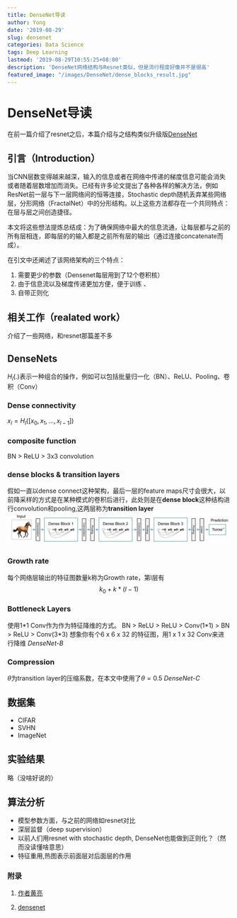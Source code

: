 ```yaml
---
title: DenseNet导读
author: Yong
date: '2019-08-29'
slug: densenet
categories: Data Science
tags: Deep Learning
lastmod: '2019-08-29T10:55:25+08:00'
description: 'DenseNet网络结构与Resnet类似，但是流行程度好像并不是很高'
featured_image: "/images/DenseNet/dense_blocks_result.jpg"
---
```


# DenseNet导读
在前一篇介绍了resnet之后，本篇介绍与之结构类似升级版[DenseNet](https://arxiv.org/abs/1608.06993)

## 引言（Introduction）
当CNN层数变得越来越深，输入的信息或者在网络中传递的梯度信息可能会消失或者随着层数增加而消失。已经有许多论文提出了各种各样的解决方法，例如ResNet前一层与下一层网络间的恒等连接，Stochastic depth随机丢弃某些网络层，分形网络（FractalNet）中的分形结构。以上这些方法都存在一个共同特点：在层与层之间创造捷径。

本文将这些想法提炼总结成：为了确保网络中最大的信息流通，让每层都与之前的所有层相连，即每层的的输入都是之前所有层的输出（通过连接concatenate而成）。

在引文中还阐述了该网络架构的三个特点：
1. 需要更少的参数（Densenet每层用到了12个卷积核）
2. 由于信息流以及梯度传递更加方便，便于训练 、
3. 自带正则化

## 相关工作（realated work）
介绍了一些网络，和resnet那篇差不多

## DenseNets
$H_l(.)$表示一种组合的操作，例如可以包括批量归一化（BN）、ReLU、Pooling、卷积（Conv）

### Dense connectivity
$x_l = H_l([x_0, x_1, ..., x_{l-1}])$

### composite function
BN > ReLU > 3x3 convolution 

### dense blocks & transition layers
假如一直以dense connect这种架构，最后一层的feature maps尺寸会很大，以前降采样的方式是在某种模式的卷积后进行，此处则是在**dense block**这种结构进行convolution和pooling,这两层称为**transition layer**
![denseblock](/images/DenseNet/dense_blocks_result.jpg)


### Growth rate
每个网络层输出的特征图数量k称为Growth rate，第l层有
$$ k_0 + k * (l-1) $$

### Bottleneck Layers
使用1*1 Conv作为作为特征降维的方式。
BN > ReLU > ReLU > Conv(1\*1) > BN > ReLU > Conv(3\*3) 
想象你有个6 x 6 x 32 的特征图，用1 x 1 x 32 Conv来进行降维
*DenseNet-B*

### Compression
$\theta$为transition layer的压缩系数，在本文中使用了$\theta = 0.5$
*DenseNet-C*

## 数据集
* CIFAR
* SVHN
* ImageNet

## 实验结果
略（没啥好说的）

## 算法分析
* 模型参数方面，与之前的网络如resnet对比
* 深层监督（deep supervision）
* 以前人们用resnet with stochastic depth, DenseNet也能做到正则化？（然而没读懂啥意思）
* 特征重用,热图表示前面层对后面层的作用

### 附录
1. [作者黄亮](http://www.gaohuang.net)

2. [densenet](https://github.com/pytorch/vision/blob/master/torchvision/models/densenet.py)